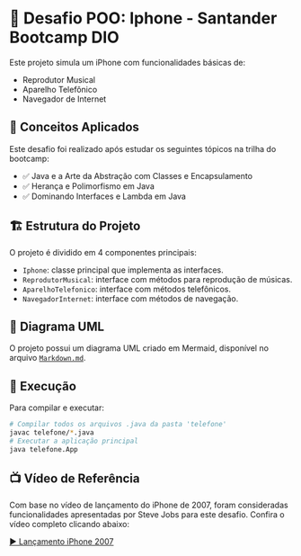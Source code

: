 # 📱 Desafio POO: Iphone - Santander Bootcamp DIO

Este projeto simula um iPhone com funcionalidades básicas de:
- Reprodutor Musical
- Aparelho Telefônico
- Navegador de Internet

## 🧠 Conceitos Aplicados

Este desafio foi realizado após estudar os seguintes tópicos na trilha do bootcamp:

- ✅ Java e a Arte da Abstração com Classes e Encapsulamento  
- ✅ Herança e Polimorfismo em Java  
- ✅ Dominando Interfaces e Lambda em Java

## 🏗️ Estrutura do Projeto

O projeto é dividido em 4 componentes principais:

- `Iphone`: classe principal que implementa as interfaces.
- `ReprodutorMusical`: interface com métodos para reprodução de músicas.
- `AparelhoTelefonico`: interface com métodos telefônicos.
- `NavegadorInternet`: interface com métodos de navegação.

## 🧾 Diagrama UML

O projeto possui um diagrama UML criado em Mermaid, disponível no arquivo [`Markdown.md`](./diagrama-uml.md).

## 🚀 Execução

Para compilar e executar:
```bash
# Compilar todos os arquivos .java da pasta 'telefone'
javac telefone/*.java
# Executar a aplicação principal
java telefone.App
```

## 📺 Vídeo de Referência

Com base no vídeo de lançamento do iPhone de 2007, foram consideradas funcionalidades apresentadas por Steve Jobs para este desafio. Confira o vídeo completo clicando abaixo:

[▶️ Lançamento iPhone 2007](https://www.youtube.com/watch?v=9ou608QQRq8)